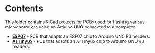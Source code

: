 # Contents
This folder contains KiCad projects for PCBs used for flashing various microcontrollers using an Arduino UNO connected to a computer.
* **[ESP07](https://github.com/RazMake/KiCad/tree/master/Adapters/Adapters%20for%20programming/Esp07)** - PCB that adapts an ESP07 chip to Arduino UNO R3 headers.
* **[ATTiny85](https://github.com/RazMake/KiCad/tree/master/Adapters/Adapters%20for%20programming/ATTiny85)** - PCB that adapts an ATTiny85 chip to Arduino UNO R3 headers.

